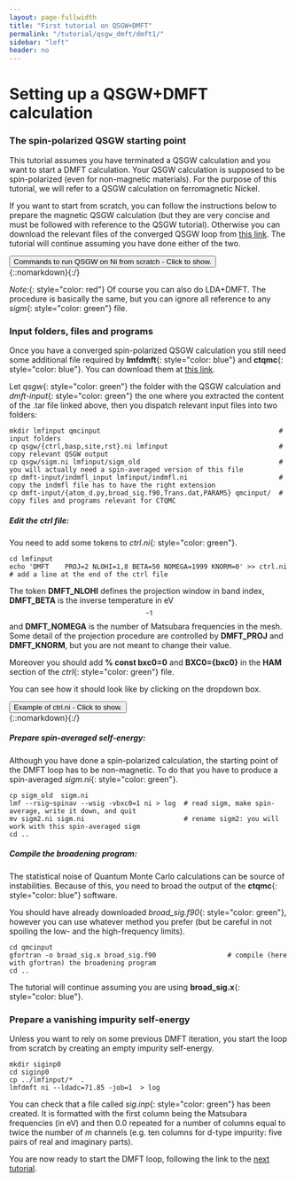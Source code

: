 ```yaml
---
layout: page-fullwidth
title: "First tutorial on QSGW+DMFT"
permalink: "/tutorial/qsgw_dmft/dmft1/"
sidebar: "left"
header: no
---
```


# Setting up a QSGW+DMFT calculation

### The spin-polarized QSGW starting point 

This tutorial assumes you have terminated a QSGW calculation and you want to start a DMFT calculation. Your QSGW calculation is supposed to be spin-polarized (even for non-magnetic materials). For the purpose of this tutorial, we will refer to a QSGW calculation on ferromagnetic Nickel. 

If you want to start from scratch, you can follow the instructions below to prepare the magnetic QSGW calculation (but they are very concise and must be followed with reference to the QSGW tutorial). Otherwise you can download the relevant files of the converged QSGW loop from [this link](https://lordcephei.github.io/assets/download/inputfiles/qsgw_ni.tar.gz).
The tutorial will continue assuming you have done either of the two.

<div onclick="elm = document.getElementById('qsgw_ni'); if(elm.style.display == 'none') elm.style.display = 'block'; else elm.style.display = 'none';"><button type="button" class="button tiny radius">Commands to run QSGW on Ni from scratch - Click to show.</button></div>
{::nomarkdown}<div style="display:none;margin:0px 25px 0px 25px;"id="qsgw_ni">{:/}

The file *init.ni*{: style="color: green"} to start working on Ni is: 

```
LATTICE
   SPCGRP=225
   A=3.524 UNITS=A
SITE
   ATOM=Ni X=0 0 0
   MMOM=0.0 0.0 0.6
```

To run a full QSGW calculation follow the commands below

```
blm ni --gw --wsitex
mv actrl.ni ctrl.ni
vi ctrl.ni                       # edit control file assigning nit=20, nsp=2, sig=8, nkabc=10, gmax=8.7 among the % const section
lmfa ni 
mv basp0.ni basp.ni
lmf ni                           # At the end of this run (10 iterations, few minutes) mmom=.6442223 ; ehf=-3036.6239355
echo '-1' | lmfgwd ni -vnsp=2
lmgwsc --wt --openmp=20 --code2 --sym -maxit=15 --metal --getsigp --tol=2e-5  ni
```
The value of the parameters chose are a pretty low but they can provide a fast enough starting point for the QSGW+DMFT loop. 
The total time required by the calculation above is ~10 hours.

{::nomarkdown}</div>{:/}

*Note:*{: style="color: red"} Of course you can also do LDA+DMFT. The procedure is basically the same, but you can ignore all reference to any *sigm*{: style="color: green"} file.

### Input folders, files and programs

Once you have a converged spin-polarized QSGW calculation you still need some additional file required by **lmfdmft**{: style="color: blue"} and **ctqmc**{: style="color: blue"}. You can download them at [this link](https://lordcephei.github.io/assets/download/inputfiles/dmft-input.tar.gz).

Let *qsgw*{: style="color: green"} the folder with the QSGW calculation and *dmft-input*{: style="color: green"} the one where you extracted the content of the .tar file linked above, then you dispatch relevant input files into two folders:

```
mkdir lmfinput qmcinput                                             # input folders
cp qsgw/{ctrl,basp,site,rst}.ni lmfinput                            # copy relevant QSGW output
cp qsgw/sigm.ni lmfinput/sigm_old                                   # you will actually need a spin-averaged version of this file
cp dmft-input/indmfl_input lmfinput/indmfl.ni                       # copy the indmfl file has to have the right extension 
cp dmft-input/{atom_d.py,broad_sig.f90,Trans.dat,PARAMS} qmcinput/  # copy files and programs relevant for CTQMC
```

##### _**Edit the ctrl file:**_ 
You need to add some tokens to *ctrl.ni*{: style="color: green"}. 

```
cd lmfinput
echo 'DMFT    PROJ=2 NLOHI=1,8 BETA=50 NOMEGA=1999 KNORM=0' >> ctrl.ni  # add a line at the end of the ctrl file 
```

The token **DMFT_NLOHI** defines the projection window in band index, **DMFT_BETA** is the inverse temperature in eV$$^{-1}$$ and **DMFT_NOMEGA** is the number of Matsubara frequencies in the mesh. Some detail of the projection procedure are controlled by **DMFT_PROJ** and **DMFT_KNORM**, but you are not meant to change their value.

Moreover you should add **% const bxc0=0** and **BXC0={bxc0}** in the **HAM** section of the *ctrl*{: style="color: green"} file.

You can see how it should look like by clicking on the dropdown box.
<div onclick="elm = document.getElementById('ctrl-4dmft'); if(elm.style.display == 'none') elm.style.display = 'block'; else elm.style.display = 'none';"><button type="button" class="button tiny radius">Example of ctrl.ni - Click to show.</button></div>
{::nomarkdown}<div style="display:none;margin:0px 25px 0px 25px;"id="ctrl-4dmft">{:/}

```
 # Autogenerated from init.ni using: 
 # blm ni --gw --wsitex 

 # Variables entering into expressions parsed by input
 % const nit=20
 % const met=5
 % const so=0 nsp=2
 % const lxcf=2 lxcf1=0 lxcf2=0     # for PBE use: lxcf=0 lxcf1=101 lxcf2=130
 % const pwmode=0 pwemax=3          # Use pwmode=1 or 11 to add APWs
 % const sig=8 gwemax=2 gcutb=3.3 gcutx=2.7  # GW-specific
 % const nkabc=10 nkgw=nkabc gmax=8.7

 VERS  LM:7 FP:7 # ASA:7
 IO    SHOW=f HELP=f IACTIV=f VERBOS=35,35  OUTPUT=*
 EXPRESS
 # Lattice vectors and site positions
   file=   site

 # Basis set
   gmax=   {gmax}                   # PW cutoff for charge density
   autobas[pnu=1 loc=1 lmto=5 mto=4 gw=1 pfloat=2]
 
 # Self-consistency
   nit=    {nit}                    # Maximum number of iterations
   mix=    B2,b=.3,k=7              # Charge density mixing parameters
   conv=   1e-5                     # Convergence tolerance (energy)
   convc=  3e-5                     # tolerance in RMS (output-input) density
 
 # Brillouin zone
   nkabc=  {nkabc}                  # 1 to 3 values.  Use n1<0 => |n1| ~ total number
   metal=  {met}                    # Management of k-point integration weights in metals   

 # Potential
   nspin=  {nsp}                    # 2 for spin polarized calculations
   so=     {so}                     # 1 turns on spin-orbit coupling
   xcfun=  {lxcf},{lxcf1},{lxcf2}   # set lxcf=0 for libxc functionals 

 #SYMGRP i r4x r3d
 HAM
       PWMODE={pwmode} PWEMIN=0 PWEMAX={pwemax}  # For APW addition to basis
       FORCES={so==0} ELIND=-0.7 
       RDSIG={sig} SIGP[EMAX={gwemax}]  # Add self-energy to LDA
 GW    NKABC={nkgw} GCUTB={gcutb} GCUTX={gcutx} DELRE=.01 .1 
       GSMEAR=0.003 PBTOL=1e-3
 SPEC 
   ATOM=Ni         Z= 28  R= 2.354453  LMX=3  LMXA=4
   MMOM=0.0 0.0 0.6 
```
{::nomarkdown}</div>{:/}

#####  _**Prepare spin-averaged self-energy:**_
Although you have done a spin-polarized calculation, the starting point of the DMFT loop has to be non-magnetic. To do that you have to produce a spin-averaged *sigm.ni*{: style="color: green"}. 

```
cp sigm_old  sigm.ni
lmf --rsig~spinav --wsig -vbxc0=1 ni > log  # read sigm, make spin-average, write it down, and quit
mv sigm2.ni sigm.ni                         # rename sigm2: you will work with this spin-averaged sigm 
cd ..
```

##### _**Compile the broadening program:**_
The statistical noise of Quantum Monte Carlo calculations can be source of instabilities. Because of this, you need to broad the output of the **ctqmc**{: style="color: blue"} software.

You should have already downloaded *broad_sig.f90*{: style="color: green"}, however you can use whatever method you prefer (but be careful in not spoiling the low- and the high-frequency limits).

```
cd qmcinput
gfortran -o broad_sig.x broad_sig.f90                  # compile (here with gfortran) the broadening program
cd ..
```
The tutorial will continue assuming you are using **broad_sig.x**{: style="color: blue"}.

### Prepare a vanishing impurity self-energy 
Unless you want to rely on some previous DMFT iteration, you start the loop from scratch by creating an empty impurity self-energy. 

```
mkdir siginp0
cd siginp0
cp ../lmfinput/*  . 
lmfdmft ni --ldadc=71.85 -job=1  > log
```

You can check that a file called *sig.inp*{: style="color: green"} has been created. It is formatted with the first column being the Matsubara frequencies (in eV) and then 0.0 repeated for a number of columns equal to twice the number of _m_ channels (e.g. ten columns for d-type impurity: five pairs of real and imaginary parts).


You are now ready to start the DMFT loop, following the link to the [next tutorial](https://lordcephei.github.io/tutorial/qsgw_dmft/dmft2).
